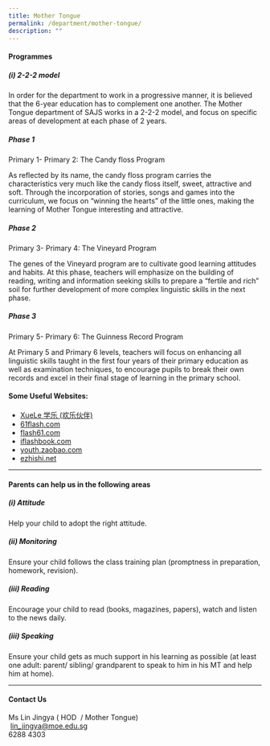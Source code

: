 ```yaml
---
title: Mother Tongue
permalink: /department/mother-tongue/
description: ""
---
```

#### Programmes

##### (i) 2-2-2 model

In order for the department to work in a progressive manner, it is believed that the 6-year education has to complement one another. The Mother Tongue department of SAJS works in a 2-2-2 model, and focus on specific areas of development at each phase of 2 years.

##### Phase 1

Primary 1- Primary 2: The Candy floss Program

As reflected by its name, the candy floss program carries the characteristics very much like the candy floss itself, sweet, attractive and soft. Through the incorporation of stories, songs and games into the curriculum, we focus on “winning the hearts” of the little ones, making the learning of Mother Tongue interesting and attractive.

##### Phase 2

Primary 3- Primary 4: The Vineyard Program

The genes of the Vineyard program are to cultivate good learning attitudes and habits. At this phase, teachers will emphasize on the building of reading, writing and information seeking skills to prepare a “fertile and rich” soil for further development of more complex linguistic skills in the next phase.

##### Phase 3

Primary 5- Primary 6: The Guinness Record Program

At Primary 5 and Primary 6 levels, teachers will focus on enhancing all linguistic skills taught in the first four years of their primary education as well as examination techniques, to encourage pupils to break their own records and excel in their final stage of learning in the primary school.

#### Some Useful Websites:

*   [XueLe 学乐 (欢乐伙伴)](https://www.mtl.moe.edu.sg/xuele/MOE_web/main.html)
*   [61flash.com](https://www.61flash.com/)
*   [flash61.com](https://www.flash61.com/)
*   [iflashbook.com](https://panpac.iflashbook.com/)
*   [youth.zaobao.com](https://youth.zaobao.com/friday/tu.html)
*   [ezhishi.net](https://www.ezhishi.net/)

* * *

#### Parents can help us in the following areas

##### (i) Attitude 

Help your child to adopt the right attitude.

##### (ii) Monitoring 

Ensure your child follows the class training plan (promptness in preparation, homework, revision).

##### (iii) Reading 

Encourage your child to read (books, magazines, papers), watch and listen to the news daily.

##### (iii) Speaking 

Ensure your child gets as much support in his learning as possible (at least one adult: parent/ sibling/ grandparent to speak to him in his MT and help him at home).

* * *

#### Contact Us

Ms Lin Jingya ( HOD  / Mother Tongue)  <br> lin_jingya@moe.edu.sg
<br> 6288 4303